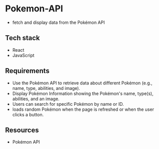 # Pokemon-API
- fetch and display data from the Pokémon API

## Tech stack
- React
- JavaScript

## Requirements
- Use the Pokémon API to retrieve data about different Pokémon (e.g., name, type, abilities, and image). 
- Display Pokémon Information showing the Pokémon's name, type(s), abilities, and an image. 
- Users can search for specific Pokémon by name or ID.
- loads random Pokémon when the page is refreshed or when the user clicks a button. 

## Resources
- Pokémon API

